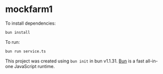 # mockfarm1

To install dependencies:

```bash
bun install
```

To run:

```bash
bun run service.ts
```

This project was created using `bun init` in bun v1.1.31. [Bun](https://bun.sh) is a fast all-in-one JavaScript runtime.
